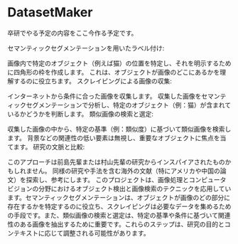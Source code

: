 # DatasetMaker


卒研でやる予定の内容をここ今作る予定です。

セマンティックセグメンテーションを用いたラベル付け:

画像内で特定のオブジェクト（例えば猫）の位置を特定し、それを明示するために四角形の枠を作成します。
これは、オブジェクトが画像のどこにあるかを理解するのに役立ちます。
スクレイピングによる画像の収集:

インターネットから条件に合った画像を収集します。
収集した画像をセマンティックセグメンテーションで分析し、特定のオブジェクト（例：猫）が含まれているかどうかを判断します。
類似画像の検索と選定:

収集した画像の中から、特定の基準（例：類似度）に基づいて類似画像を検索します。
背景などの関連性の低い要素は無視し、重要なオブジェクトに焦点を当てます。
研究の文脈と比較:

このアプローチは前島先輩または村山先輩の研究からインスパイアされたものかもしれません。
同様の研究や手法を含む海外の文献（特にアメリカや中国の論文）を探索し、参考にします。
このプロジェクトは、画像処理とコンピュータビジョンの分野におけるオブジェクト検出と画像検索のテクニックを応用しています。セマンティックセグメンテーションは、オブジェクトが画像のどの部分に存在するかを特定するのに役立ち、スクレイピングは必要なデータを集めるための手段です。また、類似画像の検索と選定は、特定の基準や条件に基づいて関連性のある画像を抽出するために重要です。これらのステップは、研究の目的とコンテキストに応じて調整される可能性があります。
